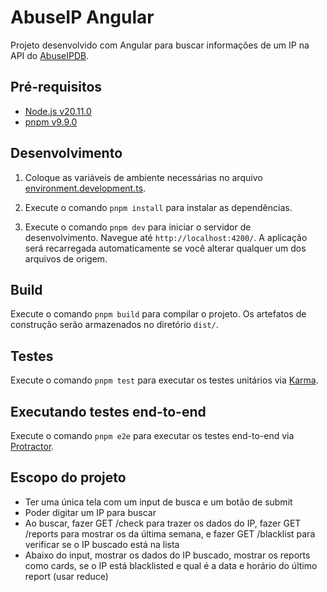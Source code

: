 # AbuseIP Angular

Projeto desenvolvido com Angular para buscar informações de um IP na API do [AbuseIPDB](https://docs.abuseipdb.com/).

## Pré-requisitos

- [Node.js v20.11.0](https://nodejs.org/en/)
- [pnpm v9.9.0](https://pnpm.io/)

## Desenvolvimento

1. Coloque as variáveis de ambiente necessárias no arquivo [environment.development.ts](src/environments/environment.development.ts).

2. Execute o comando `pnpm install` para instalar as dependências.

3. Execute o comando `pnpm dev` para iniciar o servidor de desenvolvimento. Navegue até `http://localhost:4200/`. A aplicação será recarregada automaticamente se você alterar qualquer um dos arquivos de origem.

## Build

Execute o comando `pnpm build` para compilar o projeto. Os artefatos de construção serão armazenados no diretório `dist/`.

## Testes

Execute o comando `pnpm test` para executar os testes unitários via [Karma](https://karma-runner.github.io).

## Executando testes end-to-end

Execute o comando `pnpm e2e` para executar os testes end-to-end via [Protractor](http://www.protractortest.org/).

## Escopo do projeto

- Ter uma única tela com um input de busca e um botão de submit
- Poder digitar um IP para buscar
- Ao buscar, fazer GET /check para trazer os dados do IP, fazer GET /reports para mostrar os da última semana, e fazer GET /blacklist para verificar se o IP buscado está na lista
- Abaixo do input, mostrar os dados do IP buscado, mostrar os reports como cards, se o IP está blacklisted e qual é a data e horário do último report (usar reduce)
